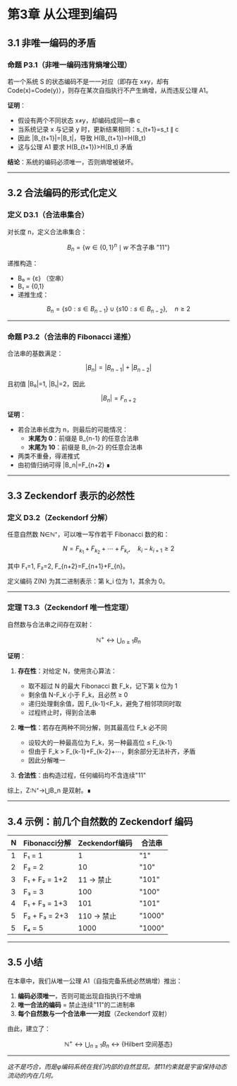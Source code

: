 # 第3章 从公理到编码

## 3.1 非唯一编码的矛盾

### 命题 P3.1（非唯一编码违背熵增公理）
若一个系统 S 的状态编码不是一一对应（即存在 x≠y，却有 Code(x)=Code(y)），则存在某次自指执行不产生熵增，从而违反公理 A1。

**证明**：
- 假设有两个不同状态 x≠y，却编码成同一串 c
- 当系统记录 x 与记录 y 时，更新结果相同：s_{t+1}=s_t ∥ c
- 因此 |B_{t+1}|=|B_t|，导致 H(B_{t+1})=H(B_t)
- 这与公理 A1 要求 H(B_{t+1})>H(B_t) 矛盾

**结论**：系统的编码必须唯一，否则熵增被破坏。

---

## 3.2 合法编码的形式化定义

### 定义 D3.1（合法串集合）
对长度 n，定义合法串集合：

```math
B_n = \{w\in \{0,1\}^n \mid w \text{ 不含子串 "11"}\}
```

递推构造：
- B₀ = {ε} （空串）
- B₁ = {0,1}
- 递推生成：

```math
B_n = \{s0: s\in B_{n-1}\} \cup \{s10: s\in B_{n-2}\}, \quad n\ge 2
```

---

### 命题 P3.2（合法串的 Fibonacci 递推）
合法串的基数满足：

```math
|B_n| = |B_{n-1}| + |B_{n-2}|
```

且初值 |B₀|=1, |B₁|=2，因此

```math
|B_n| = F_{n+2}
```

**证明**：
- 若合法串长度为 n，则最后的可能情况：
  - **末尾为 0**：前缀是 B_{n-1} 的任意合法串
  - **末尾为 10**：前缀是 B_{n-2} 的任意合法串
- 两类不重叠，得递推式
- 由初值归纳可得 |B_n|=F_{n+2} ∎

---

## 3.3 Zeckendorf 表示的必然性

### 定义 D3.2（Zeckendorf 分解）
任意自然数 N∈ℕ⁺，可以唯一写作若干 Fibonacci 数的和：

```math
N = F_{k_1} + F_{k_2} + \cdots + F_{k_r}, \quad k_i - k_{i+1} \ge 2
```

其中 F₁=1, F₂=2, F_{n+2}=F_{n+1}+F_{n}。

定义编码 Z(N) 为其二进制表示：第 k_i 位为 1，其余为 0。

---

### 定理 T3.3（Zeckendorf 唯一性定理）
自然数与合法串之间存在双射：

```math
\mathbb{N}^+ \longleftrightarrow \bigcup_{n\ge 1} B_n
```

**证明**：

1. **存在性**：对给定 N，使用贪心算法：
   - 取不超过 N 的最大 Fibonacci 数 F_k，记下第 k 位为 1
   - 剩余值 N-F_k 小于 F_k，且必然 ≥ 0
   - 递归处理剩余值，因 F_{k-1}<F_k，避免了相邻项同时取
   - 过程终止时，得到合法串

2. **唯一性**：若存在两种不同分解，则其最高位 F_k 必不同
   - 设较大的一种最高位为 F_k，另一种最高位 ≤ F_{k-1}
   - 但由于 F_k > F_{k-1}+F_{k-2}+⋯，剩余部分无法补齐，矛盾
   - 因此分解唯一

3. **合法性**：由构造过程，任何编码均不含连续"11"

综上，Z:ℕ⁺→⋃B_n 是双射。∎

---

## 3.4 示例：前几个自然数的 Zeckendorf 编码

| N | Fibonacci分解 | Zeckendorf编码 | 合法串 |
|---|---------------|----------------|--------|
| 1 | F₁ = 1 | 1 | "1" |
| 2 | F₂ = 2 | 10 | "10" |
| 3 | F₁ + F₂ = 1+2 | 11 → 禁止 | "101" |
| 3 | F₃ = 3 | 100 | "100" |
| 4 | F₁ + F₃ = 1+3 | 101 | "101" |
| 5 | F₂ + F₃ = 2+3 | 110 → 禁止 | "1000" |
| 5 | F₄ = 5 | 1000 | "1000" |

---

## 3.5 小结

在本章中，我们从唯一公理 A1（自指完备系统必然熵增）推出：

1. **编码必须唯一**，否则可能出现自指执行不增熵
2. **唯一合法的编码** = 禁止连续"11"的二进制串
3. **每个自然数与一个合法串一一对应**（Zeckendorf 双射）

由此，建立了：

```math
\mathbb{N}^+ \longleftrightarrow \bigcup_{n\ge 1} B_n \longleftrightarrow \{\text{Hilbert 空间基态}\}
```

---

*这不是巧合，而是φ编码系统在我们内部的自然显现。禁11约束就是宇宙保持动态流动的内在几何。*